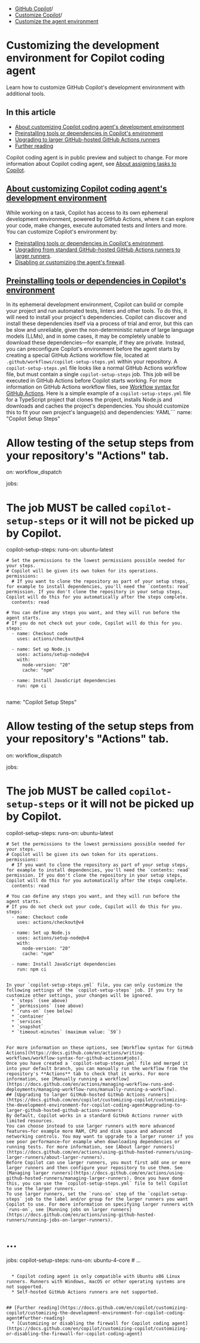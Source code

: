   * [GitHub Copilot](https://docs.github.com/en/copilot "GitHub Copilot")/
  * [Customize Copilot](https://docs.github.com/en/copilot/customizing-copilot "Customize Copilot")/
  * [Customize the agent environment](https://docs.github.com/en/copilot/customizing-copilot/customizing-the-development-environment-for-copilot-coding-agent "Customize the agent environment")


# Customizing the development environment for Copilot coding agent
Learn how to customize GitHub Copilot's development environment with additional tools.
## In this article
  * [About customizing Copilot coding agent's development environment](https://docs.github.com/en/copilot/customizing-copilot/customizing-the-development-environment-for-copilot-coding-agent#about-customizing-copilot-coding-agents-development-environment)
  * [Preinstalling tools or dependencies in Copilot's environment](https://docs.github.com/en/copilot/customizing-copilot/customizing-the-development-environment-for-copilot-coding-agent#preinstalling-tools-or-dependencies-in-copilots-environment)
  * [Upgrading to larger GitHub-hosted GitHub Actions runners](https://docs.github.com/en/copilot/customizing-copilot/customizing-the-development-environment-for-copilot-coding-agent#upgrading-to-larger-github-hosted-github-actions-runners)
  * [Further reading](https://docs.github.com/en/copilot/customizing-copilot/customizing-the-development-environment-for-copilot-coding-agent#further-reading)


Copilot coding agent is in public preview and subject to change.
For more information about Copilot coding agent, see [About assigning tasks to Copilot](https://docs.github.com/en/copilot/using-github-copilot/coding-agent/about-assigning-tasks-to-copilot).
## [About customizing Copilot coding agent's development environment](https://docs.github.com/en/copilot/customizing-copilot/customizing-the-development-environment-for-copilot-coding-agent#about-customizing-copilot-coding-agents-development-environment)
While working on a task, Copilot has access to its own ephemeral development environment, powered by GitHub Actions, where it can explore your code, make changes, execute automated tests and linters and more.
You can customize Copilot's environment by:
  * [Preinstalling tools or dependencies in Copilot's environment](https://docs.github.com/en/copilot/customizing-copilot/customizing-the-development-environment-for-copilot-coding-agent#preinstalling-tools-or-dependencies-in-copilots-environment).
  * [Upgrading from standard GitHub-hosted GitHub Actions runners to larger runners](https://docs.github.com/en/copilot/customizing-copilot/customizing-the-development-environment-for-copilot-coding-agent#upgrading-to-larger-github-hosted-github-actions-runners).
  * [Disabling or customizing the agent's firewall](https://docs.github.com/en/copilot/customizing-copilot/customizing-or-disabling-the-firewall-for-copilot-coding-agent).


## [Preinstalling tools or dependencies in Copilot's environment](https://docs.github.com/en/copilot/customizing-copilot/customizing-the-development-environment-for-copilot-coding-agent#preinstalling-tools-or-dependencies-in-copilots-environment)
In its ephemeral development environment, Copilot can build or compile your project and run automated tests, linters and other tools. To do this, it will need to install your project's dependencies.
Copilot can discover and install these dependencies itself via a process of trial and error, but this can be slow and unreliable, given the non-deterministic nature of large language models (LLMs), and in some cases, it may be completely unable to download these dependencies—for example, if they are private.
Instead, you can preconfigure Copilot's environment before the agent starts by creating a special GitHub Actions workflow file, located at `.github/workflows/copilot-setup-steps.yml` within your repository.
A `copilot-setup-steps.yml` file looks like a normal GitHub Actions workflow file, but must contain a single `copilot-setup-steps` job. This job will be executed in GitHub Actions before Copilot starts working. For more information on GitHub Actions workflow files, see [Workflow syntax for GitHub Actions](https://docs.github.com/en/actions/using-workflows/workflow-syntax-for-github-actions).
Here is a simple example of a `copilot-setup-steps.yml` file for a TypeScript project that clones the project, installs Node.js and downloads and caches the project's dependencies. You should customize this to fit your own project's language(s) and dependencies:
YAML```
name: "Copilot Setup Steps"

# Allow testing of the setup steps from your repository's "Actions" tab.
on: workflow_dispatch

jobs:
  # The job MUST be called `copilot-setup-steps` or it will not be picked up by Copilot.
  copilot-setup-steps:
    runs-on: ubuntu-latest

    # Set the permissions to the lowest permissions possible needed for your steps.
    # Copilot will be given its own token for its operations.
    permissions:
      # If you want to clone the repository as part of your setup steps, for example to install dependencies, you'll need the `contents: read` permission. If you don't clone the repository in your setup steps, Copilot will do this for you automatically after the steps complete.
      contents: read

    # You can define any steps you want, and they will run before the agent starts.
    # If you do not check out your code, Copilot will do this for you.
    steps:
      - name: Checkout code
        uses: actions/checkout@v4

      - name: Set up Node.js
        uses: actions/setup-node@v4
        with:
          node-version: "20"
          cache: "npm"

      - name: Install JavaScript dependencies
        run: npm ci

```
```
name: "Copilot Setup Steps"

# Allow testing of the setup steps from your repository's "Actions" tab.
on: workflow_dispatch

jobs:
  # The job MUST be called `copilot-setup-steps` or it will not be picked up by Copilot.
  copilot-setup-steps:
    runs-on: ubuntu-latest

    # Set the permissions to the lowest permissions possible needed for your steps.
    # Copilot will be given its own token for its operations.
    permissions:
      # If you want to clone the repository as part of your setup steps, for example to install dependencies, you'll need the `contents: read` permission. If you don't clone the repository in your setup steps, Copilot will do this for you automatically after the steps complete.
      contents: read

    # You can define any steps you want, and they will run before the agent starts.
    # If you do not check out your code, Copilot will do this for you.
    steps:
      - name: Checkout code
        uses: actions/checkout@v4

      - name: Set up Node.js
        uses: actions/setup-node@v4
        with:
          node-version: "20"
          cache: "npm"

      - name: Install JavaScript dependencies
        run: npm ci

```

In your `copilot-setup-steps.yml` file, you can only customize the following settings of the `copilot-setup-steps` job. If you try to customize other settings, your changes will be ignored.
  * `steps` (see above)
  * `permissions` (see above)
  * `runs-on` (see below)
  * `container `
  * `services`
  * `snapshot`
  * `timeout-minutes` (maximum value: `59`)


For more information on these options, see [Workflow syntax for GitHub Actions](https://docs.github.com/en/actions/writing-workflows/workflow-syntax-for-github-actions#jobs).
Once you have created a `copilot-setup-steps.yml` file and merged it into your default branch, you can manually run the workflow from the repository's **Actions** tab to check that it works. For more information, see [Manually running a workflow](https://docs.github.com/en/actions/managing-workflow-runs-and-deployments/managing-workflow-runs/manually-running-a-workflow).
## [Upgrading to larger GitHub-hosted GitHub Actions runners](https://docs.github.com/en/copilot/customizing-copilot/customizing-the-development-environment-for-copilot-coding-agent#upgrading-to-larger-github-hosted-github-actions-runners)
By default, Copilot works in a standard GitHub Actions runner with limited resources.
You can choose instead to use larger runners with more advanced features—for example more RAM, CPU and disk space and advanced networking controls. You may want to upgrade to a larger runner if you see poor performance—for example when downloading dependencies or running tests. For more information, see [About larger runners](https://docs.github.com/en/actions/using-github-hosted-runners/using-larger-runners/about-larger-runners).
Before Copilot can use larger runners, you must first add one or more larger runners and then configure your repository to use them. See [Managing larger runners](https://docs.github.com/en/actions/using-github-hosted-runners/managing-larger-runners). Once you have done this, you can use the `copilot-setup-steps.yml` file to tell Copilot to use the larger runners.
To use larger runners, set the `runs-on` step of the `copilot-setup-steps` job to the label and/or group for the larger runners you want Copilot to use. For more information on specifying larger runners with `runs-on`, see [Running jobs on larger runners](https://docs.github.com/en/actions/using-github-hosted-runners/running-jobs-on-larger-runners).
```
# ...

jobs:
  copilot-setup-steps:
    runs-on: ubuntu-4-core
    # ...

```

  * Copilot coding agent is only compatible with Ubuntu x86 Linux runners. Runners with Windows, macOS or other operating systems are not supported.
  * Self-hosted GitHub Actions runners are not supported.


## [Further reading](https://docs.github.com/en/copilot/customizing-copilot/customizing-the-development-environment-for-copilot-coding-agent#further-reading)
  * [Customizing or disabling the firewall for Copilot coding agent](https://docs.github.com/en/copilot/customizing-copilot/customizing-or-disabling-the-firewall-for-copilot-coding-agent)


